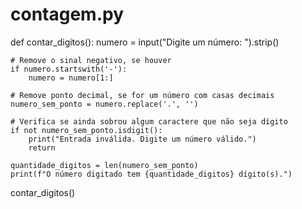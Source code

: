 # contagem.py
def contar_digitos():
    numero = input("Digite um número: ").strip()

    # Remove o sinal negativo, se houver
    if numero.startswith('-'):
        numero = numero[1:]

    # Remove ponto decimal, se for um número com casas decimais
    numero_sem_ponto = numero.replace('.', '')

    # Verifica se ainda sobrou algum caractere que não seja dígito
    if not numero_sem_ponto.isdigit():
        print("Entrada inválida. Digite um número válido.")
        return

    quantidade_digitos = len(numero_sem_ponto)
    print(f"O número digitado tem {quantidade_digitos} dígito(s).")

contar_digitos()

